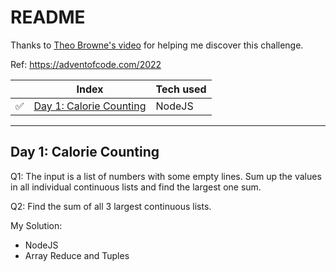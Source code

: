 # README

Thanks to [Theo Browne's video](https://youtu.be/xIj13W0T7Ws) for helping me discover this challenge.

Ref: https://adventofcode.com/2022

||Index|Tech used|
|-|-|-|
|✅|[Day 1: Calorie Counting](#day-1-calorie-counting)|NodeJS|

---

## Day 1: Calorie Counting
Q1: The input is a list of numbers with some empty lines. Sum up the values in all individual continuous lists and find the largest one sum.

Q2: Find the sum of all 3 largest continuous lists.

My Solution:
- NodeJS
- Array Reduce and Tuples


